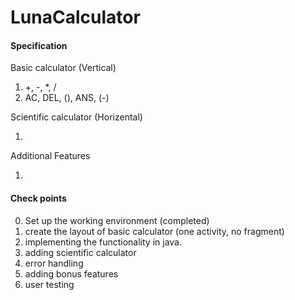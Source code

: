 # LunaCalculator

#### Specification

Basic calculator (Vertical)

1. +, -, *, /
2. AC, DEL, (), ANS, (-)
 
Scientific calculator (Horizental) 

1. 

Additional Features

1. 


#### Check points

0. Set up the working environment (completed)
1. create the layout of basic calculator (one activity, no fragment)
2. implementing the functionality in java.
3. adding scientific calculator
4. error handling
5. adding bonus features
6. user testing

